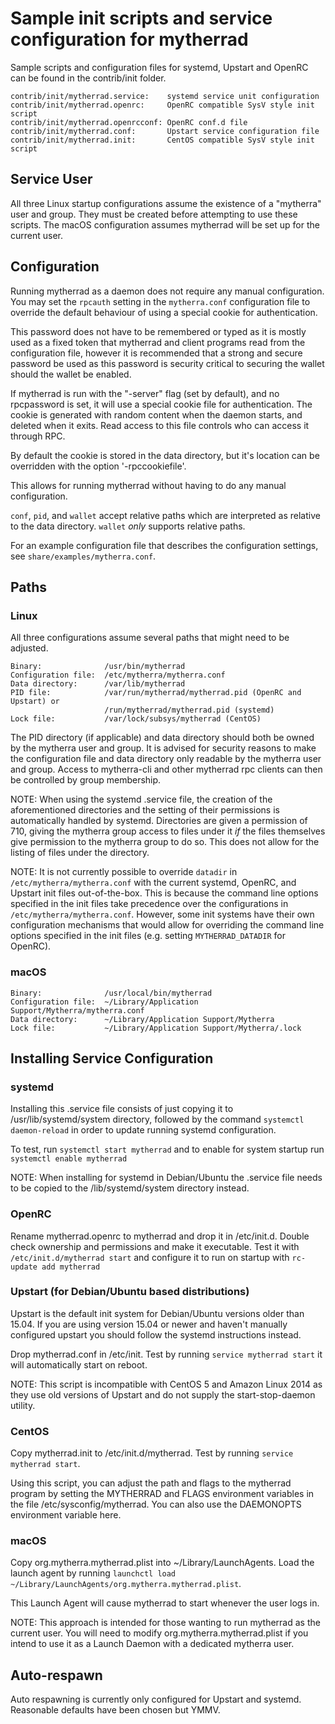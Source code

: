 Sample init scripts and service configuration for mytherrad
==========================================================

Sample scripts and configuration files for systemd, Upstart and OpenRC
can be found in the contrib/init folder.

    contrib/init/mytherrad.service:    systemd service unit configuration
    contrib/init/mytherrad.openrc:     OpenRC compatible SysV style init script
    contrib/init/mytherrad.openrcconf: OpenRC conf.d file
    contrib/init/mytherrad.conf:       Upstart service configuration file
    contrib/init/mytherrad.init:       CentOS compatible SysV style init script

Service User
---------------------------------

All three Linux startup configurations assume the existence of a "mytherra" user
and group.  They must be created before attempting to use these scripts.
The macOS configuration assumes mytherrad will be set up for the current user.

Configuration
---------------------------------

Running mytherrad as a daemon does not require any manual configuration. You may
set the `rpcauth` setting in the `mytherra.conf` configuration file to override
the default behaviour of using a special cookie for authentication.

This password does not have to be remembered or typed as it is mostly used
as a fixed token that mytherrad and client programs read from the configuration
file, however it is recommended that a strong and secure password be used
as this password is security critical to securing the wallet should the
wallet be enabled.

If mytherrad is run with the "-server" flag (set by default), and no rpcpassword is set,
it will use a special cookie file for authentication. The cookie is generated with random
content when the daemon starts, and deleted when it exits. Read access to this file
controls who can access it through RPC.

By default the cookie is stored in the data directory, but it's location can be overridden
with the option '-rpccookiefile'.

This allows for running mytherrad without having to do any manual configuration.

`conf`, `pid`, and `wallet` accept relative paths which are interpreted as
relative to the data directory. `wallet` *only* supports relative paths.

For an example configuration file that describes the configuration settings,
see `share/examples/mytherra.conf`.

Paths
---------------------------------

### Linux

All three configurations assume several paths that might need to be adjusted.

    Binary:              /usr/bin/mytherrad
    Configuration file:  /etc/mytherra/mytherra.conf
    Data directory:      /var/lib/mytherrad
    PID file:            /var/run/mytherrad/mytherrad.pid (OpenRC and Upstart) or
                         /run/mytherrad/mytherrad.pid (systemd)
    Lock file:           /var/lock/subsys/mytherrad (CentOS)

The PID directory (if applicable) and data directory should both be owned by the
mytherra user and group. It is advised for security reasons to make the
configuration file and data directory only readable by the mytherra user and
group. Access to mytherra-cli and other mytherrad rpc clients can then be
controlled by group membership.

NOTE: When using the systemd .service file, the creation of the aforementioned
directories and the setting of their permissions is automatically handled by
systemd. Directories are given a permission of 710, giving the mytherra group
access to files under it _if_ the files themselves give permission to the
mytherra group to do so. This does not allow
for the listing of files under the directory.

NOTE: It is not currently possible to override `datadir` in
`/etc/mytherra/mytherra.conf` with the current systemd, OpenRC, and Upstart init
files out-of-the-box. This is because the command line options specified in the
init files take precedence over the configurations in
`/etc/mytherra/mytherra.conf`. However, some init systems have their own
configuration mechanisms that would allow for overriding the command line
options specified in the init files (e.g. setting `MYTHERRAD_DATADIR` for
OpenRC).

### macOS

    Binary:              /usr/local/bin/mytherrad
    Configuration file:  ~/Library/Application Support/Mytherra/mytherra.conf
    Data directory:      ~/Library/Application Support/Mytherra
    Lock file:           ~/Library/Application Support/Mytherra/.lock

Installing Service Configuration
-----------------------------------

### systemd

Installing this .service file consists of just copying it to
/usr/lib/systemd/system directory, followed by the command
`systemctl daemon-reload` in order to update running systemd configuration.

To test, run `systemctl start mytherrad` and to enable for system startup run
`systemctl enable mytherrad`

NOTE: When installing for systemd in Debian/Ubuntu the .service file needs to be copied to the /lib/systemd/system directory instead.

### OpenRC

Rename mytherrad.openrc to mytherrad and drop it in /etc/init.d.  Double
check ownership and permissions and make it executable.  Test it with
`/etc/init.d/mytherrad start` and configure it to run on startup with
`rc-update add mytherrad`

### Upstart (for Debian/Ubuntu based distributions)

Upstart is the default init system for Debian/Ubuntu versions older than 15.04. If you are using version 15.04 or newer and haven't manually configured upstart you should follow the systemd instructions instead.

Drop mytherrad.conf in /etc/init.  Test by running `service mytherrad start`
it will automatically start on reboot.

NOTE: This script is incompatible with CentOS 5 and Amazon Linux 2014 as they
use old versions of Upstart and do not supply the start-stop-daemon utility.

### CentOS

Copy mytherrad.init to /etc/init.d/mytherrad. Test by running `service mytherrad start`.

Using this script, you can adjust the path and flags to the mytherrad program by
setting the MYTHERRAD and FLAGS environment variables in the file
/etc/sysconfig/mytherrad. You can also use the DAEMONOPTS environment variable here.

### macOS

Copy org.mytherra.mytherrad.plist into ~/Library/LaunchAgents. Load the launch agent by
running `launchctl load ~/Library/LaunchAgents/org.mytherra.mytherrad.plist`.

This Launch Agent will cause mytherrad to start whenever the user logs in.

NOTE: This approach is intended for those wanting to run mytherrad as the current user.
You will need to modify org.mytherra.mytherrad.plist if you intend to use it as a
Launch Daemon with a dedicated mytherra user.

Auto-respawn
-----------------------------------

Auto respawning is currently only configured for Upstart and systemd.
Reasonable defaults have been chosen but YMMV.
